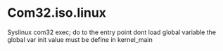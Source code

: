 # Com32.iso.linux
Syslinux com32 exec; do to the entry point dont load global variable the global var init value must be define in kernel_main
